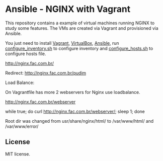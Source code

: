 # Ansible - NGINX with Vagrant
This repository contains a example of virtual machines running NGINX to study some features. The VMs are created via Vagrant and provisioned via Ansible.

You just need to install [Vagrant](http://vagrantup.com/), [VirtualBox](https://www.virtualbox.org/), [Ansible](http://www.ansible.com/), run [configure_inventory.sh](https://github.com/fabiochristiano/ansible-nginx/blob/master/configure_inventory.sh) to configure inventory and [configure_hosts.sh](https://github.com/fabiochristiano/ansible-nginx/blob/master/configure_hosts.sh) to configure hosts file.

http://nginx.fac.com.br/

Redirect:
http://nginx.fac.com.br/pudim

Load Balance:

On Vagrantfile has more 2 webservers for Nginx use loadbalance.

http://nginx.fac.com.br/webserver

while true; do curl http://nginx.fac.com.br/webserver/; sleep 1; done

Root dir was changed from usr/share/nginx/html/ to /var/www/html/ and /var/www/error/ 

## License

MIT license.

